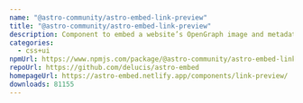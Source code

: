 ```yaml
---
name: "@astro-community/astro-embed-link-preview"
title: "@astro-community/astro-embed-link-preview"
description: Component to embed a website’s OpenGraph image and metadata on your Astro site
categories:
  - css+ui
npmUrl: https://www.npmjs.com/package/@astro-community/astro-embed-link-preview
repoUrl: https://github.com/delucis/astro-embed
homepageUrl: https://astro-embed.netlify.app/components/link-preview/
downloads: 81155
---
```

